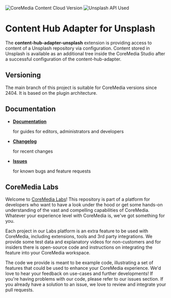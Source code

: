 ![CoreMedia Content Cloud Version](https://img.shields.io/static/v1?message=2404&label=CoreMedia%20Content%20Cloud&style=for-the-badge&labelColor=666666&color=672779 "This badge shows the CoreMedia version this project is compatible with. 
Please read the versioning section of the project to see what other CoreMedia versions are supported and how to find them.")
![Unsplash API Used](https://img.shields.io/static/v1?message=v1&label=Unsplash&20API&style=for-the-badge&labelColor=6FC3B8&color=006CAE "CoreMedia Labs projects may depend on third party systems or APIs. This badge type shows the version number that is required for the selected project version.")

# Content Hub Adapter for Unsplash
The **content-hub-adapter-unsplash** extension is providing access to content of a Unsplash repository via configuration. 
Content stored in Unsplash is available as an additional tree inside the CoreMedia Studio after a successful configuration of the content-hub-adapter.

## Versioning
The main branch of this project is suitable for CoreMedia versions since 2404.
It is based on the plugin architecture.


## Documentation
* **[Documentation](docs/README.md)**
    
    for guides for editors, administrators and developers    

* **[Changelog](CHANGELOG.md)**

    for recent changes

* **[Issues](https://github.com/CoreMedia/content-hub-adapter-unsplash/issues)**

    for known bugs and feature requests

## CoreMedia Labs

Welcome to [CoreMedia Labs](https://blog.coremedia.com/labs/)! This repository
is part of a platform for developers who want to have a look under the hood or
get some hands-on understanding of the vast and compelling capabilities of
CoreMedia. Whatever your experience level with CoreMedia is, we've got something
for you.

Each project in our Labs platform is an extra feature to be used with CoreMedia,
including extensions, tools and 3rd party integrations. We provide some test
data and explanatory videos for non-customers and for insiders there is
open-source code and instructions on integrating the feature into your
CoreMedia workspace. 

The code we provide is meant to be example code, illustrating a set of features
that could be used to enhance your CoreMedia experience. We'd love to hear your
feedback on use-cases and further developments! If you're having problems with
our code, please refer to our issues section. If you already have a solution to 
an issue, we love to review and integrate your pull requests. 

